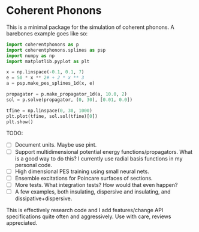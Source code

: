 # Coherent Phonons

This is a minimal package for the simulation of coherent phonons. A barebones example goes like so:

```python
import coherentphonons as p
import coherentphonons.splines as psp
import numpy as np
import matplotlib.pyplot as plt

x = np.linspace(-0.1, 0.1, 7)
e = 50 * x ** 2# + 2 * x ** 3
a = psp.make_pes_splines_1d(x, e)

propagator = p.make_propagator_1d(a, 10.0, 2)
sol = p.solve(propagator, (0, 30), [0.01, 0.0])

tfine = np.linspace(0, 30, 1000)
plt.plot(tfine, sol.sol(tfine)[0])
plt.show()
```

TODO:

- [ ] Document units. Maybe use pint.
- [ ] Support multidimensional potential energy functions/propagators. What is a good way to do this? I currently use radial basis functions in my personal code.
- [ ] High dimensional PES training using small neural nets.
- [ ] Ensemble excitations for Poincare surfaces of sections.
- [ ] More tests. What integration tests? How would that even happen?
- [ ] A few examples, both insulating, dispersive and insulating, and dissipative+dispersive.

This is effectively research code and I add features/change API specifications quite often and aggressively. Use with care, reviews appreciated.
